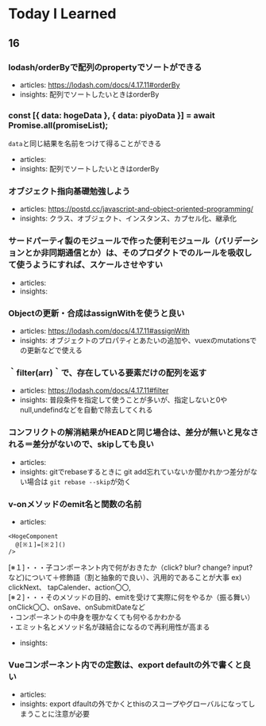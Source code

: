 # Today I Learned

## 16
### lodash/orderByで配列のpropertyでソートができる
- articles: https://lodash.com/docs/4.17.11#orderBy
- insights: 配列でソートしたいときはorderBy

### const [{ data: hogeData }, { data: piyoData }] = await Promise.all(promiseList);
`data`と同じ結果を名前をつけて得ることができる
- articles: 
- insights: 配列でソートしたいときはorderBy

### オブジェクト指向基礎勉強しよう
- articles: https://postd.cc/javascript-and-object-oriented-programming/
- insights: クラス、オブジェクト、インスタンス、カプセル化、継承化


### サードパーティ製のモジュールで作った便利モジュール（バリデーションとか非同期通信とか）は、そのプロダクトでのルールを吸収して使うようにすれば、スケールさせやすい
- articles: 
- insights:

### Objectの更新・合成はassignWithを使うと良い
- articles: https://lodash.com/docs/4.17.11#assignWith
- insights: オブジェクトのプロパティとあたいの追加や、vuexのmutationsでの更新などで使える


### ｀filter(arr)｀で、存在している要素だけの配列を返す
- articles: https://lodash.com/docs/4.17.11#filter
- insights: 普段条件を指定して使うことが多いが、指定しないと0やnull,undefindなどを自動で除去してくれる


### コンフリクトの解消結果がHEADと同じ場合は、差分が無いと見なされる＝差分がないので、skipしても良い
- articles: 
- insights: gitでrebaseするときに git add忘れていないか聞かれかつ差分がない場合は `git rebase --skip`が効く 

### v-onメソッドのemit名と関数の名前
- articles:

```
<HogeComponent
  @[※１]=[※２]()
/>
```

[※１]・・・子コンポーネント内で何がおきたか（click? blur? change? input?など)について＋修飾語（割と抽象的で良い）、汎用的であることが大事
ex) clickNext、 tapCalender、action〇〇,   
[※２]・・・そのメソッドの目的、emitを受けて実際に何をやるか（振る舞い）   
onClick〇〇、onSave、onSubmitDateなど   
・コンポーネントの中身を覗かなくても何やるかわかる   
・エミット名とメソッド名が疎結合になるので再利用性が高まる
- insights:

### Vueコンポーネント内での定数は、export defaultの外で書くと良い
- articles: 
- insights: export dfaultの外でかくとthisのスコープやグローバルになってしまうことに注意が必要

